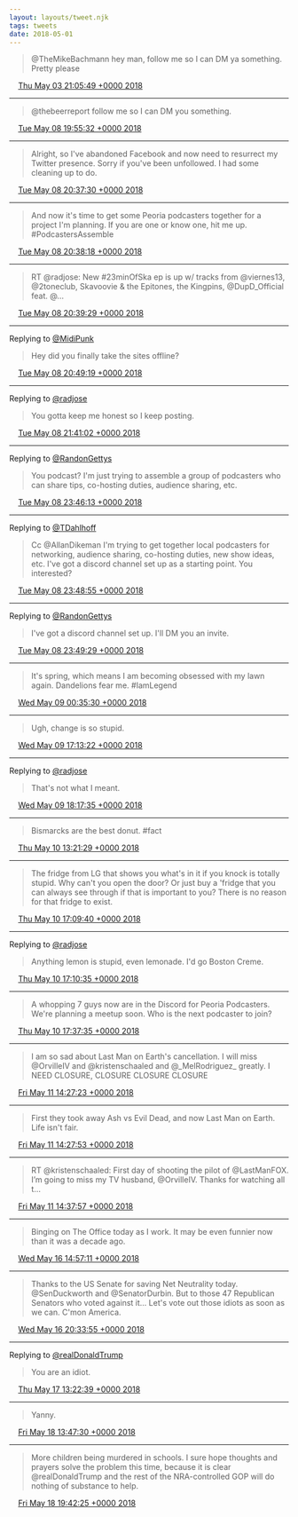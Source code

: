 ```yaml
---
layout: layouts/tweet.njk
tags: tweets
date: 2018-05-01
---
```


> @TheMikeBachmann hey man, follow me so I can DM ya something\. Pretty please

<img src="../../media/tweet.ico" width="12" /> [Thu May 03 21:05:49 +0000 2018](https://twitter.com/timwasson/status/992148243243991040)

----

> @thebeerreport follow me so I can DM you something\.

<img src="../../media/tweet.ico" width="12" /> [Tue May 08 19:55:32 +0000 2018](https://twitter.com/timwasson/status/993942497771520000)

----

> Alright, so I've abandoned Facebook and now need to resurrect my Twitter presence\. Sorry if you've been unfollowed\. I had some cleaning up to do\.

<img src="../../media/tweet.ico" width="12" /> [Tue May 08 20:37:30 +0000 2018](https://twitter.com/timwasson/status/993953056906719234)

----

> And now it's time to get some Peoria podcasters together for a project I'm planning\. If you are one or know one, hit me up\. \#PodcastersAssemble

<img src="../../media/tweet.ico" width="12" /> [Tue May 08 20:38:18 +0000 2018](https://twitter.com/timwasson/status/993953261077123072)

----

> RT @radjose: New \#23minOfSka ep is up w/ tracks from @viernes13, @2toneclub, Skavoovie &amp; the Epitones, the Kingpins, @DupD\_Official feat\. @…

<img src="../../media/tweet.ico" width="12" /> [Tue May 08 20:39:29 +0000 2018](https://twitter.com/timwasson/status/993953559149412352)

----

Replying to [@MidiPunk](https://twitter.com/MidiPunk/status/955193732344745984)

> Hey did you finally take the sites offline?

<img src="../../media/tweet.ico" width="12" /> [Tue May 08 20:49:19 +0000 2018](https://twitter.com/timwasson/status/993956032425676802)

----

Replying to [@radjose](https://twitter.com/RadleyJPhoenix/status/993965788028518400)

> You gotta keep me honest so I keep posting\.

<img src="../../media/tweet.ico" width="12" /> [Tue May 08 21:41:02 +0000 2018](https://twitter.com/timwasson/status/993969046398914562)

----

Replying to [@RandonGettys](https://twitter.com/RandonGettys/status/993991762006945794)

> You podcast? I'm just trying to assemble a group of podcasters who can share tips, co\-hosting duties, audience sharing, etc\.

<img src="../../media/tweet.ico" width="12" /> [Tue May 08 23:46:13 +0000 2018](https://twitter.com/timwasson/status/994000552043466752)

----

Replying to [@TDahlhoff](https://twitter.com/@TDahlhoff/status/993993082524831746)

> Cc @AllanDikeman I'm trying to get together local podcasters for networking, audience sharing, co\-hosting duties, new show ideas, etc\. I've got a discord channel set up as a starting point\. You interested?

<img src="../../media/tweet.ico" width="12" /> [Tue May 08 23:48:55 +0000 2018](https://twitter.com/timwasson/status/994001228869918721)

----

Replying to [@RandonGettys](https://twitter.com/RandonGettys/status/994000863847899136)

> I've got a discord channel set up\. I'll DM you an invite\.

<img src="../../media/tweet.ico" width="12" /> [Tue May 08 23:49:29 +0000 2018](https://twitter.com/timwasson/status/994001373321744384)

----

> It's spring, which means I am becoming obsessed with my lawn again\. Dandelions fear me\. \#IamLegend

<img src="../../media/tweet.ico" width="12" /> [Wed May 09 00:35:30 +0000 2018](https://twitter.com/timwasson/status/994012950972305409)

----

> Ugh, change is so stupid\.

<img src="../../media/tweet.ico" width="12" /> [Wed May 09 17:13:22 +0000 2018](https://twitter.com/timwasson/status/994264073725513728)

----

Replying to [@radjose](https://twitter.com/RadleyJPhoenix/status/994278541075275778)

> That's not what I meant\.

<img src="../../media/tweet.ico" width="12" /> [Wed May 09 18:17:35 +0000 2018](https://twitter.com/timwasson/status/994280234269794304)

----

> Bismarcks are the best donut\. \#fact

<img src="../../media/tweet.ico" width="12" /> [Thu May 10 13:21:29 +0000 2018](https://twitter.com/timwasson/status/994568108877778944)

----

> The fridge from LG that shows you what's in it if you knock is totally stupid\. Why can't you open the door? Or just buy a 'fridge that you can always see through if that is important to you? There is no reason for that fridge to exist\.

<img src="../../media/tweet.ico" width="12" /> [Thu May 10 17:09:40 +0000 2018](https://twitter.com/timwasson/status/994625529822240769)

----

Replying to [@radjose](https://twitter.com/RadleyJPhoenix/status/994610071500812288)

> Anything lemon is stupid, even lemonade\. I'd go Boston Creme\.

<img src="../../media/tweet.ico" width="12" /> [Thu May 10 17:10:35 +0000 2018](https://twitter.com/timwasson/status/994625763537285120)

----

> A whopping 7 guys now are in the Discord for Peoria Podcasters\. We're planning a meetup soon\. Who is the next podcaster to join?

<img src="../../media/tweet.ico" width="12" /> [Thu May 10 17:37:35 +0000 2018](https://twitter.com/timwasson/status/994632556111941632)

----

> I am so sad about Last Man on Earth's cancellation\. I will miss @OrvilleIV and @kristenschaaled and @\_MelRodriguez\_ greatly\. I NEED CLOSURE, CLOSURE CLOSURE CLOSURE

<img src="../../media/tweet.ico" width="12" /> [Fri May 11 14:27:23 +0000 2018](https://twitter.com/timwasson/status/994947078261542912)

----

> First they took away Ash vs Evil Dead, and now Last Man on Earth\. Life isn't fair\.

<img src="../../media/tweet.ico" width="12" /> [Fri May 11 14:27:53 +0000 2018](https://twitter.com/timwasson/status/994947202756771841)

----

> RT @kristenschaaled: First day of shooting the pilot of @LastManFOX\. I’m going to miss my TV husband, @OrvilleIV\. Thanks for watching all t…

<img src="../../media/tweet.ico" width="12" /> [Fri May 11 14:37:57 +0000 2018](https://twitter.com/timwasson/status/994949738771501056)

----

> Binging on The Office today as I work\. It may be even funnier now than it was a decade ago\.

<img src="../../media/tweet.ico" width="12" /> [Wed May 16 14:57:11 +0000 2018](https://twitter.com/timwasson/status/996766516610813952)

----

> Thanks to the US Senate for saving Net Neutrality today\. @SenDuckworth and @SenatorDurbin\. But to those 47 Republican Senators who voted against it\.\.\. Let's vote out those idiots as soon as we can\. C'mon America\.

<img src="../../media/tweet.ico" width="12" /> [Wed May 16 20:33:55 +0000 2018](https://twitter.com/timwasson/status/996851258467278848)

----

Replying to [@realDonaldTrump](https://twitter.com/realDonaldTrump/status/997095653875617792)

> You are an idiot\.

<img src="../../media/tweet.ico" width="12" /> [Thu May 17 13:22:39 +0000 2018](https://twitter.com/timwasson/status/997105115071827968)

----

> Yanny\.

<img src="../../media/tweet.ico" width="12" /> [Fri May 18 13:47:30 +0000 2018](https://twitter.com/timwasson/status/997473756217008128)

----

> More children being murdered in schools\. I sure hope thoughts and prayers solve the problem this time, because it is clear @realDonaldTrump and the rest of the NRA\-controlled GOP will do nothing of substance to help\.

<img src="../../media/tweet.ico" width="12" /> [Fri May 18 19:42:25 +0000 2018](https://twitter.com/timwasson/status/997563072922480641)